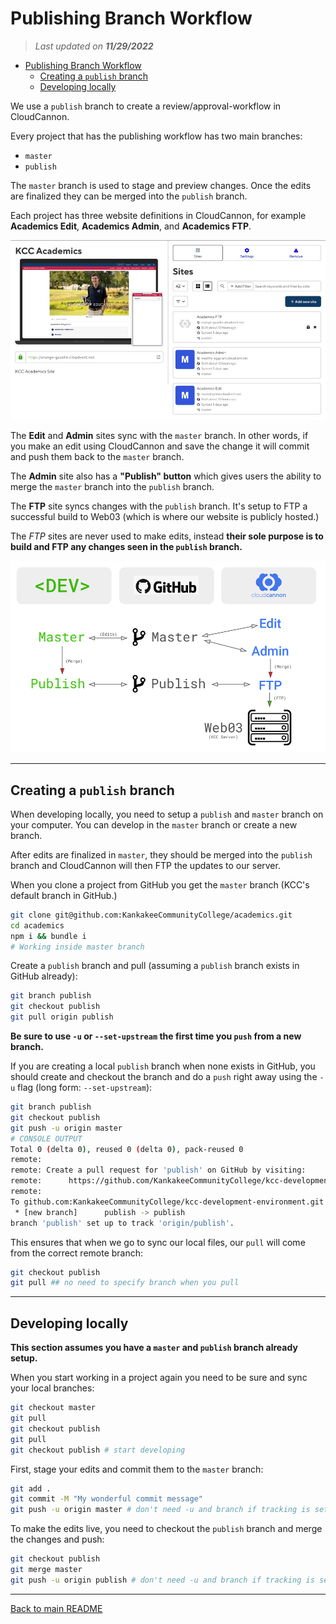 
# Publishing Branch Workflow

> *Last updated on **11/29/2022***

- [Publishing Branch Workflow](#publishing-branch-workflow)
  - [Creating a `publish` branch](#creating-a-publish-branch)
  - [Developing locally](#developing-locally)

We use a `publish` branch to create a review/approval-workflow in CloudCannon.

Every project that has the publishing workflow has two main branches:
- `master`
- `publish`

The `master` branch is used to stage and preview changes. Once the edits are finalized they can be merged into the `publish` branch.

Each project has three website definitions in CloudCannon, for example **Academics Edit**, **Academics Admin**, and **Academics FTP**.

<p align="center">
  <img src="../assets/img/academics-project.jpg" alt="Screenshot of the Academics project in CloudCannon and its three sites — Academics FTP, Academics Admin, and Academics Edit">
</p>

The **Edit** and **Admin** sites sync with the `master` branch. In other words, if you make an edit using CloudCannon and save the change it will commit and push them back to the `master` branch.

The **Admin** site also has a **"Publish" button** which gives users the ability to merge the `master` branch into the `publish` branch.

The **FTP** site syncs changes with the `publish` branch. It's setup to FTP a successful build to Web03 (which is where our website is publicly hosted.) 

The *FTP* sites are never used to make edits, instead **their sole purpose is to build and FTP any changes seen in the `publish` branch.**

<p align="center">
  <img src="../assets/img/publishing-workflow-infographic-with-web03.png" alt="Info-graphic of project architecture">
</p>

-----

## Creating a `publish` branch

When developing locally, you need to setup a `publish` and `master` branch on your computer. You can develop in the `master` branch or create a new branch.

After edits are finalized in `master`, they should be merged into the `publish` branch and CloudCannon will then FTP the updates to our server.

When you clone a project from GitHub you get the `master` branch (KCC's default branch in GitHub.)

```bash
git clone git@github.com:KankakeeCommunityCollege/academics.git
cd academics
npm i && bundle i
# Working inside master branch
```

Create a `publish` branch and pull (assuming a `publish` branch exists in GitHub already):

```bash
git branch publish
git checkout publish
git pull origin publish
```

**Be sure to use `-u` or `--set-upstream` the first time you `push` from a new branch.**

If you are creating a local `publish` branch when none exists in GitHub, you should create and checkout the branch and do a `push` right away using the `-u` flag (long form: `--set-upstream`):

```bash
git branch publish
git checkout publish
git push -u origin master
# CONSOLE OUTPUT
Total 0 (delta 0), reused 0 (delta 0), pack-reused 0
remote:
remote: Create a pull request for 'publish' on GitHub by visiting:
remote:      https://github.com/KankakeeCommunityCollege/kcc-development-environment/pull/new/publish
remote:
To github.com:KankakeeCommunityCollege/kcc-development-environment.git
 * [new branch]      publish -> publish
branch 'publish' set up to track 'origin/publish'.
```

This ensures that when we go to sync our local files, our `pull` will come from the correct remote branch:

```bash
git checkout publish
git pull ## no need to specify branch when you pull
```


-----

## Developing locally

**This section assumes you have a `master` and `publish` branch already setup.**

When you start working in a project again you need to be sure and sync your local branches:

```bash
git checkout master
git pull
git checkout publish
git pull
git checkout publish # start developing
```

First, stage your edits and commit them to the `master` branch:

```bash
git add .
git commit -M "My wonderful commit message"
git push -u origin master # don't need -u and branch if tracking is setup
```

To make the edits live, you need to checkout the `publish` branch and merge the changes and push:

```bash
git checkout publish
git merge master
git push -u origin publish # don't need -u and branch if tracking is setup
```

-----

[Back to main README](https://github.com/KankakeeCommunityCollege/kcc-development-environment)

